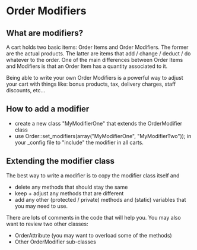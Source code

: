 # Order Modifiers

## What are modifiers?

A cart holds two basic items: Order Items and Order Modifiers.  The former are the actual products. The latter are items that add / change / deduct / do whatever to the order.  One of the main differences between Order Items and Modifiers is that an Order Item has a quantity associated to it. 

Being able to write your own Order Modifiers is a powerful way to adjust your cart with things like: bonus products, tax, delivery charges, staff discounts, etc...


## How to add a modifier

  * create a new class "MyModifierOne" that extends the OrderModifier class
  * use Order::set_modifiers(array("MyModifierOne", "MyModifierTwo")); in your _config file to "include" the modifier in all carts. 


## Extending the modifier class

The best way to write a modifier is to copy the modifier class itself and 

  * delete any methods that should stay the same
  * keep + adjust any methods that are different
  * add any other (protected / private) methods and (static) variables that you may need to use. 

There are lots of comments in the code that will help you.  You may also want to review two other classes:

  * OrderAttribute (you may want to overload some of the methods)
  * Other OrderModifier sub-classes